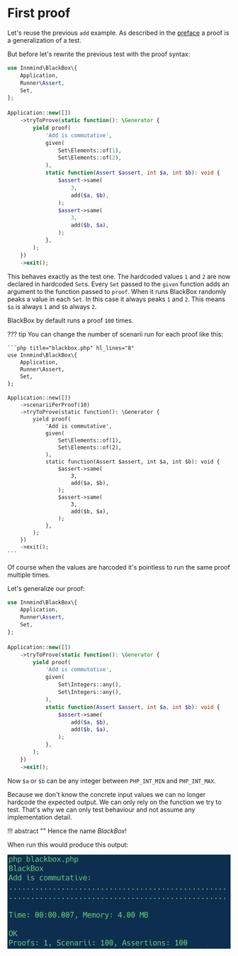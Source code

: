 # First proof

Let's reuse the previous `add` example. As described in the [preface](../preface/terminology.md) a proof is a generalization of a test.

But before let's rewrite the previous test with the proof syntax:

```php title="blackbox.php" hl_lines="4 9 11-15 18 22"
use Innmind\BlackBox\{
    Application,
    Runner\Assert,
    Set,
};

Application::new([])
    ->tryToProve(static function(): \Generator {
        yield proof(
            'Add is commutative',
            given(
                Set\Elements::of(1),
                Set\Elements::of(2),
            ),
            static function(Assert $assert, int $a, int $b): void {
                $assert->same(
                    3,
                    add($a, $b),
                );
                $assert->same(
                    3,
                    add($b, $a),
                );
            },
        );
    })
    ->exit();
```

This behaves exactly as the test one. The hardcoded values `1` and `2` are now declared in hardcoded `Set`s. Every `Set` passed to the `given` function adds an argument to the function passed to `proof`. When it runs BlackBox randomly peaks a value in each `Set`. In this case it always peaks `1` and `2`. This means `$a` is always `1` and `$b` always `2`.

BlackBox by default runs a proof `100` times.

??? tip
    You can change the number of scenarii run for each proof like this:

    ```php title="blackbox.php" hl_lines="8"
    use Innmind\BlackBox\{
        Application,
        Runner\Assert,
        Set,
    };

    Application::new([])
        ->scenariiPerProof(10)
        ->tryToProve(static function(): \Generator {
            yield proof(
                'Add is commutative',
                given(
                    Set\Elements::of(1),
                    Set\Elements::of(2),
                ),
                static function(Assert $assert, int $a, int $b): void {
                    $assert->same(
                        3,
                        add($a, $b),
                    );
                    $assert->same(
                        3,
                        add($b, $a),
                    );
                },
            );
        })
        ->exit();
    ```

Of course when the values are harcoded it's pointless to run the same proof multiple times.

Let's generalize our proof:

```php title="blackbox.php" hl_lines="12-13 17-18"
use Innmind\BlackBox\{
    Application,
    Runner\Assert,
    Set,
};

Application::new([])
    ->tryToProve(static function(): \Generator {
        yield proof(
            'Add is commutative',
            given(
                Set\Integers::any(),
                Set\Integers::any(),
            ),
            static function(Assert $assert, int $a, int $b): void {
                $assert->same(
                    add($a, $b),
                    add($b, $a),
                );
            },
        );
    })
    ->exit();
```

Now `$a` or `$b` can be any integer between `PHP_INT_MIN` and `PHP_INT_MAX`.

Because we don't know the concrete input values we can no longer hardcode the expected output. We can only rely on the function we try to test. That's why we can only test behaviour and not assume any implementation detail.

!!! abstract ""
    Hence the name _BlackBox_!

When run this would produce this output:

![](../assets/proof.png)
